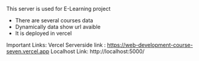 This server is used for E-Learning project 
* There are several courses data 
* Dynamically data show url avaible 
* It is deployed in vercel 


Important Links:
Vercel Serverside link : https://web-development-course-seven.vercel.app
Localhost Link: http://localhost:5000/